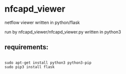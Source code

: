 # nfcapd_viewer
netflow viewer written in python/flask

run by nfcapd_viewer/nfcapd_viewer.py 
written in python3


## requirements:
```shell

sudo apt-get install python3 python3-pip
sudo pip3 install flask

```

